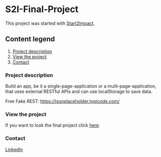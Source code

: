 # S2I-Final-Project

This project was started with [Start2Impact](https://www.start2impact.it/).

## Content legend
1. [Project description](#description)
2. [View the project](#project)
3. [Contact](#contact)


### Project description
<a name="description"></a>

Build an app, be it a single-page-application or a multi-page-application, that uses external RESTful APIs and can use localStorage to save data.

Free Fake REST: https://jsonplaceholder.typicode.com/

### View the project
<a name="project"></a>

If you want to look the final project click [here](https://final-project-start2impact.web.app/).


### Contact
<a name="contact"></a>

[LinkedIn](https://www.linkedin.com/in/camilla-tofani-3b284a103/)



